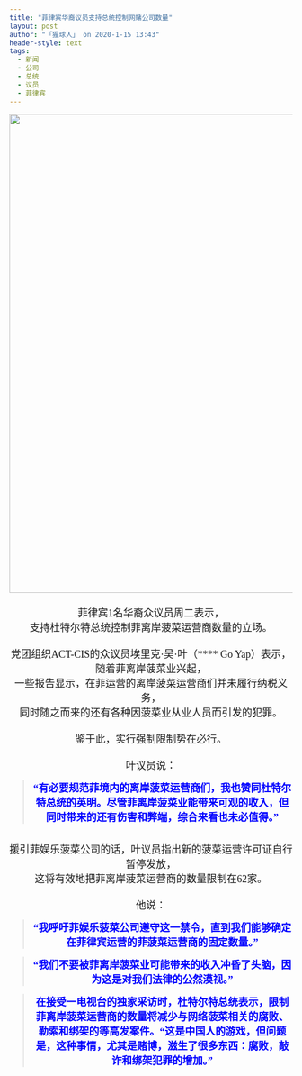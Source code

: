 ```yaml
---
title: "菲律宾华裔议员支持总统控制网赌公司数量"
layout: post
author: "「猩球人」 on 2020-1-15 13:43"
header-style: text
tags:
  - 新闻
  - 公司
  - 总统
  - 议员
  - 菲律宾
---
```


<head></head>
<body>
 <div align="center"> 
  <font face="微软雅黑"><font size="4"> 
    <ignore_js_op> 
     <img aid="1327195" src="https://bbs.boniu123.cc/data/attachment/forum/202001/15/092519j1srnnnx11x16xn5.jpg" zoomfile="data/attachment/forum/202001/15/092519j1srnnnx11x16xn5.jpg" file="data/attachment/forum/202001/15/092519j1srnnnx11x16xn5.jpg" width="850" inpost="1"> 
     <div class="tip tip_4 aimg_tip" id="aimg_1327195_menu" style="position: absolute; display: none" disautofocus="true"> 
      <div class="xs0"> 
       <p><strong>1200px-EGY.jpg</strong> <em class="xg1">(289.61 KB, 下载次数: 0)</em></p> 
       <p> <a href="forum.php?mod=attachment&amp;aid=MTMyNzE5NXw5Y2JjZTU4ZnwxNTc5MTE3MzYzfDB8NTUxNzA4&amp;nothumb=yes" target="_blank">下载附件</a> &nbsp;<a href="javascript:;" onclick="showWindow(this.id, this.getAttribute('url'), 'get', 0);" id="savephoto_1327195" url="home.php?mod=spacecp&amp;ac=album&amp;op=saveforumphoto&amp;aid=1327195&amp;handlekey=savephoto_1327195">保存到相册</a> </p> 
       <p class="xg1 y"><span title="2020-1-15 09:25">昨天&nbsp;09:25</span> 上传</p> 
      </div> 
      <div class="tip_horn"></div> 
     </div> 
    </ignore_js_op> </font></font> 
 </div> 
 <div align="center"> 
  <font face="微软雅黑"><font size="4"><br> </font></font> 
 </div> 
 <div align="center"> 
  <font face="微软雅黑"><font size="4">菲律宾1名华裔众议员周二表示，</font></font> 
 </div> 
 <div align="center"> 
  <font face="微软雅黑"><font size="4">支持杜特尔特总统控制菲离岸菠菜运营商数量的立场。</font></font> 
 </div>
 <font face="微软雅黑"><font size="4"><br> </font></font> 
 <div align="center"> 
  <font face="微软雅黑"><font size="4">党团组织ACT-CIS的众议员埃里克·吴·叶（**** Go Yap）表示，随着菲离岸菠菜业兴起，</font></font> 
 </div> 
 <div align="center"> 
  <font face="微软雅黑"><font size="4">一些报告显示，在菲运营的离岸菠菜运营商们并未履行纳税义务，</font></font> 
 </div> 
 <div align="center"> 
  <font face="微软雅黑"><font size="4">同时随之而来的还有各种因菠菜业从业人员而引发的犯罪。</font></font> 
 </div> 
 <div align="center"> 
  <font face="微软雅黑"><font size="4"><br> </font></font> 
 </div> 
 <div align="center"> 
  <font face="微软雅黑"><font size="4">鉴于此，实行强制限制势在必行。</font></font> 
 </div>
 <font face="微软雅黑"><font size="4"><br> </font></font> 
 <div align="center"> 
  <font face="微软雅黑"><font size="4">叶议员说：</font></font> 
 </div> 
 <div align="center"> 
  <div class="quote"> 
   <blockquote> 
    <font face="微软雅黑"><font size="4"><font color="#0000ff"><strong>“有必要规范菲境内的离岸菠菜运营商们，我也赞同杜特尔特总统的英明。尽管菲离岸菠菜业能带来可观的收入，但同时带来的还有伤害和弊端，综合来看也未必值得。”</strong></font></font></font> 
   </blockquote> 
  </div> 
  <br> 
 </div> 
 <div align="center"> 
  <font face="微软雅黑"><font size="4">援引菲娱乐菠菜公司的话，叶议员指出新的菠菜运营许可证自行暂停发放，</font></font> 
 </div> 
 <div align="center"> 
  <font face="微软雅黑"><font size="4">这将有效地把菲离岸菠菜运营商的数量限制在62家。</font></font> 
 </div>
 <font face="微软雅黑"><font size="4"><br> </font></font> 
 <div align="center"> 
  <font face="微软雅黑"><font size="4">他说：</font></font> 
 </div> 
 <div align="center"> 
  <div class="quote"> 
   <blockquote> 
    <font face="微软雅黑"><font size="4"><font color="#0000ff"><strong>“我呼吁菲娱乐菠菜公司遵守这一禁令，直到我们能够确定在菲律宾运营的菲菠菜运营商的固定数量。”</strong></font></font></font> 
   </blockquote> 
  </div> 
 </div> 
 <div align="center"> 
  <div class="quote"> 
   <blockquote> 
    <font face="微软雅黑"><font size="4"><font color="#0000ff"><strong>“我们不要被菲离岸菠菜业可能带来的收入冲昏了头脑，因为这是对我们法律的公然漠视。”</strong></font></font></font> 
   </blockquote> 
  </div> 
 </div> 
 <div align="center"> 
  <div class="quote"> 
   <blockquote> 
    <font face="微软雅黑"><font size="4"><strong><font color="#0000ff">在接受一电视台的独家采访时，杜特尔特总统表示，限制菲离岸菠菜运营商的数量将减少与网络菠菜相关的腐败、勒索和绑架的等高发案件。“这是中国人的游戏，但问题是，这种事情，尤其是赌博，滋生了很多东西：腐败，敲诈和绑架犯罪的增</font></strong><font color="#0000ff"><strong>加。”</strong></font></font></font> 
   </blockquote> 
  </div> 
  <br> 
 </div>
</body>


